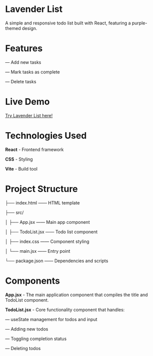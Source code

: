 # Lavender List
A simple and responsive todo list built with React, featuring a purple-themed design.



# Features

— Add new tasks

— Mark tasks as complete

— Delete tasks



# Live Demo
[ Try Lavender List here!](https://lavender-list.vercel.app/)



# Technologies Used
**React** - Frontend framework

**CSS** - Styling

**Vite** - Build tool



# Project Structure
├── index.html       —— HTML template

├── src/

│   ├── App.jsx      —— Main app component

│   ├── TodoList.jsx —— Todo list component

│   ├── index.css    —— Component styling

│   └── main.jsx     —— Entry point

└── package.json     —— Dependencies and scripts



# Components

**App.jsx** - The main application component that compiles the title and TodoList component.

**TodoList.jsx** - Core functionality component that handles:

— useState management for todos and input

— Adding new todos

— Toggling completion status

— Deleting todos
